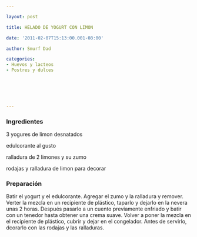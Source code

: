 ```yaml
---

layout: post

title: HELADO DE YOGURT CON LIMON

date: '2011-02-07T15:13:00.001-08:00'

author: Smurf Dad

categories:
- Huevos y lacteos
- Postres y dulces






---
```


<h3>Ingredientes</h3>

3 yogures de limon desnatados

edulcorante al gusto

ralladura de 2 limones y su zumo

rodajas y ralladura de limon para decorar

<h3>Preparación</h3>

Batir el yogurt y el edulcorante. Agregar el zumo y la ralladura y remover. Verter la mezcla en un recipiente de plástico, taparlo y dejarlo en la nevera unas 2 horas. Después pasarlo a un cuento previamente enfriado y batir con un tenedor hasta obtener una crema suave. Volver a poner la mezcla en el recipiente de plástico, cubrir y dejar en el congelador. Antes de servirlo, dcorarlo con las rodajas y las ralladuras.